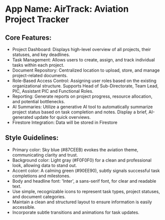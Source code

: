 # **App Name**: AirTrack: Aviation Project Tracker

## Core Features:

- Project Dashboard: Displays high-level overview of all projects, their statuses, and key deadlines.
- Task Management: Allows users to create, assign, and track individual tasks within each project.
- Document Repository: Centralized location to upload, store, and manage project-related documents.
- Role-Based Access Control: Assigning user roles based on the existing organizational structure. Supports Head of Sub-Directorate, Team Lead, PIC, Assistant PIC and Functional Roles.
- Reporting: Generate reports on project progress, resource allocation, and potential bottlenecks.
- AI Summaries: Utilize a generative AI tool to automatically summarize project status based on task completion and notes. Display a brief, AI-generated update for quick overviews.
- Firestore Integration: Data will be stored in Firestore

## Style Guidelines:

- Primary color: Sky blue (#87CEEB) evokes the aviation theme, communicating clarity and trust.
- Background color: Light gray (#F0F0F0) for a clean and professional look, allowing data to stand out.
- Accent color: A calming green (#90EE90), subtly signals successful task completions and milestones.
- Body and headline font: 'Inter', a sans-serif font, for clear and readable text.
- Use simple, recognizable icons to represent task types, project statuses, and document categories.
- Maintain a clean and structured layout to ensure information is easily accessible.
- Incorporate subtle transitions and animations for task updates.